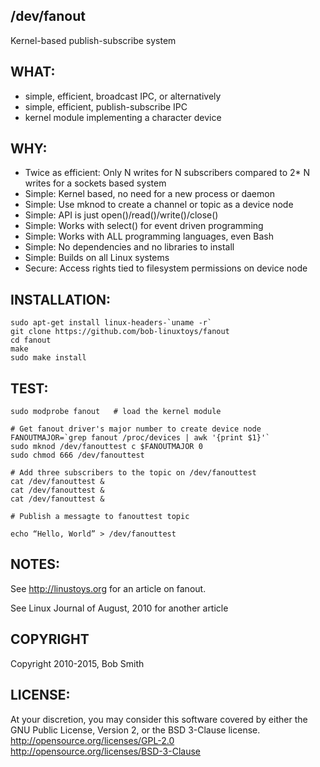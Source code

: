## /dev/fanout
Kernel-based publish-subscribe system

## WHAT:
- simple, efficient, broadcast IPC, or alternatively
- simple, efficient, publish-subscribe IPC
- kernel module implementing a character device


## WHY:
- Twice as efficient:  Only N writes for N subscribers compared to 2* N writes for a sockets based system
- Simple: Kernel based, no need for a new process or daemon
- Simple: Use mknod to create a channel or topic as a device node
- Simple: API is just open()/read()/write()/close()
- Simple: Works with select() for event driven programming
- Simple: Works with ALL programming languages, even Bash
- Simple: No dependencies and no libraries to install
- Simple: Builds on all Linux systems
- Secure: Access rights tied to filesystem permissions on device node


## INSTALLATION:
    sudo apt-get install linux-headers-`uname -r`
    git clone https://github.com/bob-linuxtoys/fanout
    cd fanout
    make
    sudo make install


## TEST:
    sudo modprobe fanout   # load the kernel module
    
    # Get fanout driver's major number to create device node
    FANOUTMAJOR=`grep fanout /proc/devices | awk '{print $1}'`
    sudo mknod /dev/fanouttest c $FANOUTMAJOR 0
    sudo chmod 666 /dev/fanouttest
    
    # Add three subscribers to the topic on /dev/fanouttest
    cat /dev/fanouttest &
    cat /dev/fanouttest &
    cat /dev/fanouttest &

    # Publish a messagte to fanouttest topic
    
    echo “Hello, World” > /dev/fanouttest
    

## NOTES:
See http://linustoys.org for an article on fanout.

See Linux Journal of August, 2010 for another article



## COPYRIGHT

Copyright 2010-2015, Bob Smith



## LICENSE:
At your discretion, you may consider this software covered
by either the GNU Public License, Version 2, or the BSD
3-Clause license.
    http://opensource.org/licenses/GPL-2.0
    http://opensource.org/licenses/BSD-3-Clause


